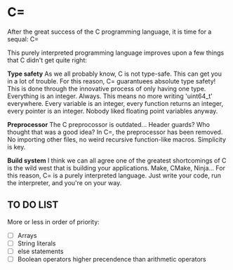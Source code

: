 # C=
After the great success of the C programming language, it is time for a sequal: C=

This purely interpreted programming language improves upon a few things that C didn't get quite right:

**Type safety**
As we all probably know, C is not type-safe. This can get you in a lot of trouble. For this reason, C= guarantuees absolute type safety! This is done through the innovative process of only having one type. Everything is an integer. Always. This means no more writing 'uint64_t' everywhere. Every variable is an integer, every function returns an integer, every pointer is an integer. Nobody liked floating point variables anyway.

**Preprocessor**
The C preprocossor is outdated... Header guards? Who thought that was a good idea? In C=, the preprocessor has been removed. No importing other files, no weird recursive function-like macros. Simplicity is key.

**Build system**
I think we can all agree one of the greatest shortcomings of C is the wild west that is building your applications. Make, CMake, Ninja... For this reason, C= is a purely interpreted language. Just write your code, run the interpreter, and you're on your way.

## TO DO LIST
More or less in order of priority:
- [ ] Arrays
- [ ] String literals
- [ ] else statements
- [ ] Boolean operators higher precendence than arithmetic operators